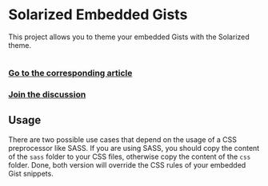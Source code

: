 # Solarized Embedded Gists

This project allows you to theme your embedded Gists with the Solarized theme.

<img url="http://tiborsimon.github.io/images/solarized-gist-demo-image.png" />

[<h3>Go to the corresponding article</h3>](http://tiborsimon.github.io/tools/solarized-theme-for-embedded-gists/)

<a href="http://tiborsimon.github.io/tools/solarized-theme-for-embedded-gists\#discussion" target="_blank"><h3>Join the discussion</h3></a>

## Usage

There are two possible use cases that depend on the usage of a CSS preprocessor like SASS. If you are using SASS, you should copy the content of the `sass` folder to your CSS files, otherwise copy the content of the `css` folder. Done, both version will override the CSS rules of your embedded Gist snippets.

